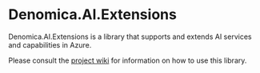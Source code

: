 # Denomica.AI.Extensions

Denomica.AI.Extensions is a library that supports and extends AI services and capabilities in Azure.

Please consult the [project wiki](https://github.com/Denomica/Denomica.AI.Extensions/wiki) for information on how to use this library.
